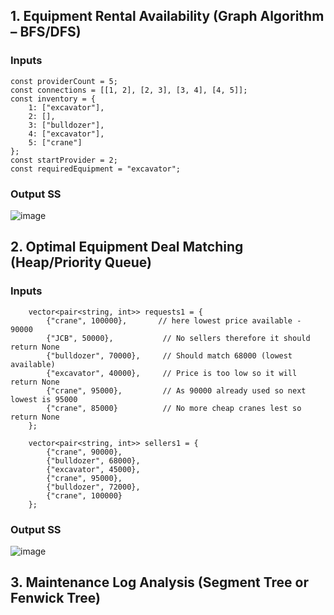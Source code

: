 ## 1. Equipment Rental Availability (Graph Algorithm – BFS/DFS)

### Inputs

```
const providerCount = 5;
const connections = [[1, 2], [2, 3], [3, 4], [4, 5]];
const inventory = {
    1: ["excavator"],
    2: [],
    3: ["bulldozer"],
    4: ["excavator"],
    5: ["crane"]
};
const startProvider = 2;
const requiredEquipment = "excavator";
```

### Output SS
![image](https://github.com/user-attachments/assets/4296f297-f93a-4bd8-805e-d9a5119d45b3)


## 2. Optimal Equipment Deal Matching (Heap/Priority Queue)

### Inputs
```
    vector<pair<string, int>> requests1 = {
        {"crane", 100000},       // here lowest price available - 90000
        {"JCB", 50000},           // No sellers therefore it should return None
        {"bulldozer", 70000},     // Should match 68000 (lowest available)
        {"excavator", 40000},     // Price is too low so it will return None
        {"crane", 95000},         // As 90000 already used so next lowest is 95000
        {"crane", 85000}          // No more cheap cranes lest so return None
    };
    
    vector<pair<string, int>> sellers1 = {
        {"crane", 90000},
        {"bulldozer", 68000},
        {"excavator", 45000},
        {"crane", 95000},
        {"bulldozer", 72000},
        {"crane", 100000}
    };
```

### Output SS
![image](https://github.com/user-attachments/assets/5816dcc9-a9f9-4f42-b014-dd1d99b4af53)

## 3. Maintenance Log Analysis (Segment Tree or Fenwick Tree)


